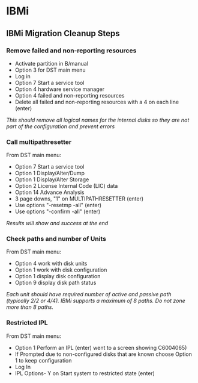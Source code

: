 # IBMi
## IBMi Migration Cleanup Steps
### Remove failed and non-reporting resources
- Activate partition in B/manual
- Option 3  for DST main menu
- Log in
- Option 7 Start a service tool
- Option 4 hardware service manager
- Option 4  failed and non-reporting resources
- Delete all failed and non-reporting resources with a 4 on each line (enter)

*This should remove all logical names for the internal disks so they are not part of the configuration and prevent errors*
### Call multipathresetter
From DST main menu:
- Option 7 Start a service tool
- Option 1 Display/Alter/Dump
- Option 1 Display/Alter Storage
- Option  2 License Internal Code (LIC) data
- Option 14 Advance Analysis
- 3 page downs, "1" on MULTIPATHRESETTER (enter)
- Use options "-resetmp -all" (enter)
- Use options "-confirm -all" (enter)

*Results will show and success at the end*

### Check paths and number of Units
From DST main menu:
- Option 4 work with disk units
- Option 1 work with disk configuration
- Option 1 display disk configuration
- Option 9 display disk path status

*Each unit should have required number of active and passive path (typically 2/2 or 4/4).  IBMi supports a maximum of 8 paths.  Do not zone more than 8 paths.*

### Restricted IPL
From DST main menu:
- Option 1 Perform an IPL (enter) went to a screen showing C6004065)
- If Prompted due to non-configured disks that are known choose Option 1 to keep configuration
- Log In
- IPL Options-  Y on Start system to restricted state (enter)